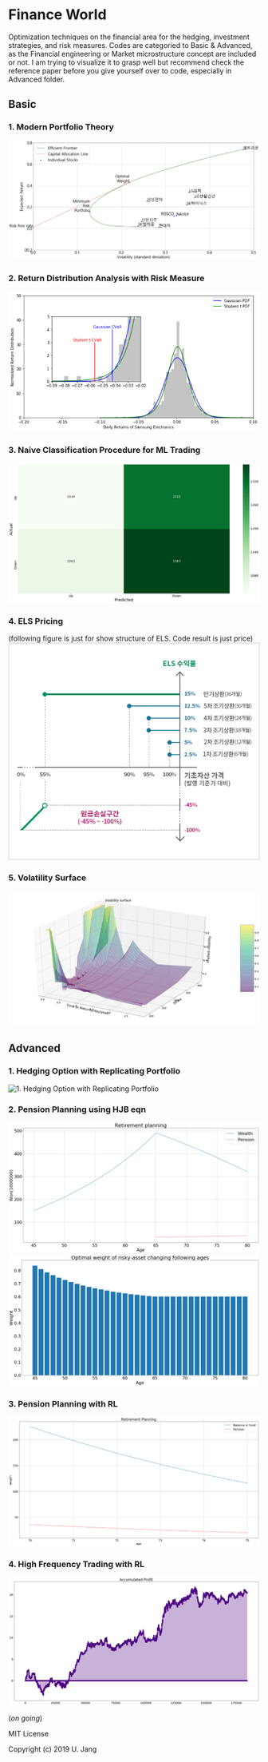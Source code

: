 # Finance World
Optimization techniques on the financial area for the hedging, investment strategies, and risk measures.
Codes are categoried to Basic & Advanced, as the Financial engineering or Market microstructure concept are included or not. I am trying to visualize it to grasp well but recommend check the reference paper before you give yourself over to code, especially in Advanced folder.

## Basic
### 1. Modern Portfolio Theory
![MPT](./Basic/fig/1_MPT.png)
### 2. Return Distribution Analysis with Risk Measure
![2. Return Distribution Analysis with Risk Measure](./Basic/fig/2_Distribution_Analysis.png)
### 3. Naive Classification Procedure for ML Trading
![3. Naive Classification Procedure for ML Trading](./Basic/fig/3_Classification.png)
### 4. ELS Pricing
(following figure is just for show structure of ELS. Code result is just price)
![4. ELS Pricing](./Basic/fig/4_ELS.jpg)
### 5. Volatility Surface
![5. Volatility Surface](./Basic/fig/5_Volsurface.png)

## Advanced

### 1. Hedging Option with Replicating Portfolio
![1. Hedging Option with Replicating Portfolio](./Advanced/fig/1_ReplicatingPF.gif)
### 2. Pension Planning using HJB eqn
![2. Pension Planning using HJB eqn](./Advanced/fig/2_PensionPlan1.png)
![2. Pension Planning using HJB eqn](./Advanced/fig/2_PensionPlan2.png)
### 3. Pension Planning with RL
![3. Pension Planning with RL](./Advanced/fig/3_PensionPlanRL.png)
### 4. High Frequency Trading with RL
![4. High Frequency Trading with RL](./Advanced/fig/4_HFT_RL.png)


(*on going*)

MIT License

Copyright (c) 2019 U. Jang
